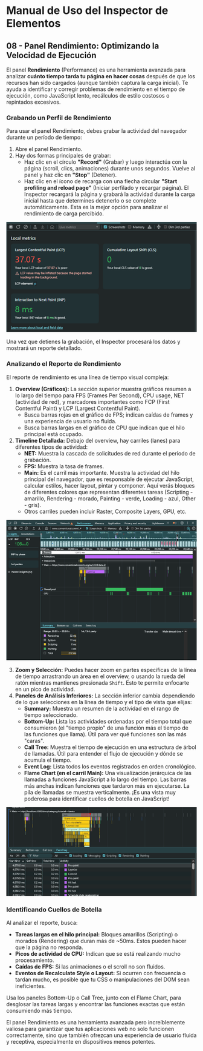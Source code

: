 # Manual de Uso del Inspector de Elementos

## 08 - Panel Rendimiento: Optimizando la Velocidad de Ejecución

El panel **Rendimiento** (Performance) es una herramienta avanzada para analizar **cuánto tiempo tarda tu página en hacer cosas** después de que los recursos han sido cargados (aunque también captura la carga inicial). Te ayuda a identificar y corregir problemas de rendimiento en el tiempo de ejecución, como JavaScript lento, recálculos de estilo costosos o repintados excesivos.

### Grabando un Perfil de Rendimiento

Para usar el panel Rendimiento, debes grabar la actividad del navegador durante un período de tiempo:

1.  Abre el panel Rendimiento.
2.  Hay dos formas principales de grabar:
    * Haz clic en el círculo **"Record"** (Grabar) y luego interactúa con la página (scroll, clics, animaciones) durante unos segundos. Vuelve al panel y haz clic en **"Stop"** (Detener).
    * Haz clic en el ícono de recarga con una flecha circular **"Start profiling and reload page"** (Iniciar perfilado y recargar página). El Inspector recargará la página y grabará la actividad durante la carga inicial hasta que determines detenerlo o se complete automáticamente. Esta es la mejor opción para analizar el rendimiento de carga percibido.

<div class="text--center">
  <img src="/img/inspector-performance-record.png" alt="Opciones de grabación en el panel Rendimiento" />
</div>

Una vez que detienes la grabación, el Inspector procesará los datos y mostrará un reporte detallado.

### Analizando el Reporte de Rendimiento

El reporte de rendimiento es una línea de tiempo visual compleja:

1.  **Overview (Gráficos):** La sección superior muestra gráficos resumen a lo largo del tiempo para FPS (Frames Per Second), CPU usage, NET (actividad de red), y marcadores importantes como FCP (First Contentful Paint) y LCP (Largest Contentful Paint).
    * Busca barras rojas en el gráfico de FPS; indican caídas de frames y una experiencia de usuario no fluida.
    * Busca barras largas en el gráfico de CPU que indican que el hilo principal está ocupado.
2.  **Timeline Detallada:** Debajo del overview, hay carriles (lanes) para diferentes tipos de actividad:
    * **NET:** Muestra la cascada de solicitudes de red durante el período de grabación.
    * **FPS:** Muestra la tasa de frames.
    * **Main:** Es el carril más importante. Muestra la actividad del hilo principal del navegador, que es responsable de ejecutar JavaScript, calcular estilos, hacer layout, pintar y componer. Aquí verás bloques de diferentes colores que representan diferentes tareas (Scripting - amarillo, Rendering - morado, Painting - verde, Loading - azul, Other - gris).
    * Otros carriles pueden incluir Raster, Composite Layers, GPU, etc.

<div class="text--center">
  <img src="/img/inspector-performance-timeline.png" alt="Timeline detallada en el panel Rendimiento" />
</div>

3.  **Zoom y Selección:** Puedes hacer zoom en partes específicas de la línea de tiempo arrastrando un área en el overview, o usando la rueda del ratón mientras mantienes presionada `Shift`. Esto te permite enfocarte en un pico de actividad.
4.  **Paneles de Análisis Inferiores:** La sección inferior cambia dependiendo de lo que selecciones en la línea de tiempo y el tipo de vista que elijas:
    * **Summary:** Muestra un resumen de la actividad en el rango de tiempo seleccionado.
    * **Bottom-Up:** Lista las actividades ordenadas por el tiempo total que consumieron (el "tiempo propio" de una función más el tiempo de las funciones que llama). Útil para ver qué funciones son las más "caras".
    * **Call Tree:** Muestra el tiempo de ejecución en una estructura de árbol de llamadas. Útil para entender el flujo de ejecución y dónde se acumula el tiempo.
    * **Event Log:** Lista todos los eventos registrados en orden cronológico.
    * **Flame Chart (en el carril Main):** Una visualización jerárquica de las llamadas a funciones JavaScript a lo largo del tiempo. Las barras más anchas indican funciones que tardaron más en ejecutarse. La pila de llamadas se muestra verticalmente. ¡Es una vista muy poderosa para identificar cuellos de botella en JavaScript!

<div class="text--center">
  <img src="/img/inspector-performance-flame-chart.png" alt="Flame Chart en el panel Rendimiento" />
</div>

### Identificando Cuellos de Botella

Al analizar el reporte, busca:

* **Tareas largas en el hilo principal:** Bloques amarillos (Scripting) o morados (Rendering) que duran más de ~50ms. Estos pueden hacer que la página no responda.
* **Picos de actividad de CPU:** Indican que se está realizando mucho procesamiento.
* **Caídas de FPS:** Si las animaciones o el scroll no son fluidos.
* **Eventos de Recalculate Style o Layout:** Si ocurren con frecuencia o tardan mucho, es posible que tu CSS o manipulaciones del DOM sean ineficientes.

Usa los paneles Bottom-Up o Call Tree, junto con el Flame Chart, para desglosar las tareas largas y encontrar las funciones exactas que están consumiendo más tiempo.

El panel Rendimiento es una herramienta avanzada pero increíblemente valiosa para garantizar que tus aplicaciones web no solo funcionen correctamente, sino que también ofrezcan una experiencia de usuario fluida y receptiva, especialmente en dispositivos menos potentes.
